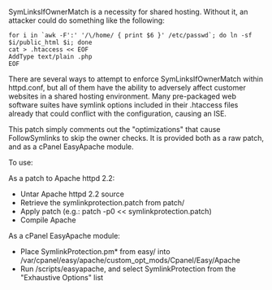 SymLinksIfOwnerMatch is a necessity for shared hosting.  Without it, an attacker could do something like the following:

	for i in `awk -F':' '/\/home/ { print $6 }' /etc/passwd`; do ln -sf $i/public_html $i; done
	cat > .htaccess << EOF
	AddType text/plain .php
	EOF

There are several ways to attempt to enforce SymLinksIfOwnerMatch within httpd.conf, but all of them have the ability to adversely affect customer websites in a shared hosting environment.  Many pre-packaged web software suites have symlink options included in their .htaccess files already that could conflict with the configuration, causing an ISE.

This patch simply comments out the "optimizations" that cause FollowSymlinks to skip the owner checks.  It is provided both as a raw patch, and as a cPanel EasyApache module.

To use:

As a patch to Apache httpd 2.2:

- Untar Apache httpd 2.2 source
- Retrieve the symlinkprotection.patch from patch/
- Apply patch (e.g.: patch -p0 << symlinkprotection.patch)
- Compile Apache
	
As a cPanel EasyApache module:

- Place SymlinkProtection.pm* from easy/ into /var/cpanel/easy/apache/custom_opt_mods/Cpanel/Easy/Apache
- Run /scripts/easyapache, and select SymlinkProtection from the "Exhaustive Options" list
